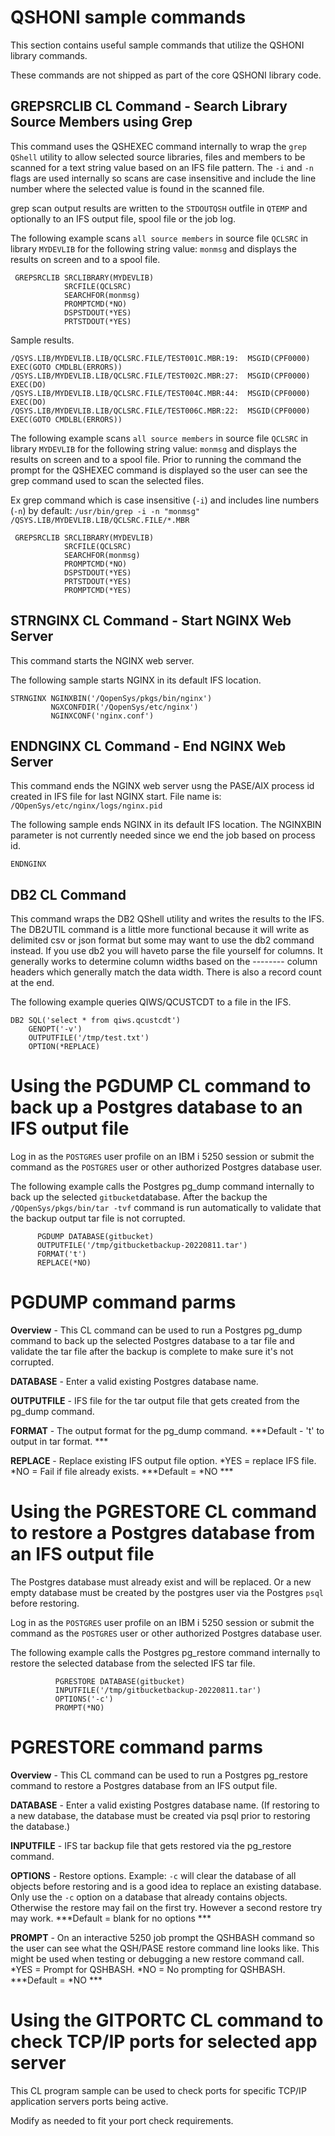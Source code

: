 # QSHONI sample commands

This section contains useful sample commands that utilize the QSHONI library commands. 

These commands are not shipped as part of the core QSHONI library code.

## GREPSRCLIB CL Command - Search Library Source Members using Grep
This command uses the QSHEXEC command internally to wrap the ```grep QShell``` utility to allow selected source libraries, files and members to be scanned for a text string value based on an IFS file pattern. The ```-i``` and ```-n``` flags are used internally so scans are case insensitive and include the line number where the selected value is found in the scanned file.    

grep scan output results are written to the ```STDOUTQSH``` outfile in ```QTEMP``` and optionally to an IFS output file, spool file or the job log. 

The following example scans ```all source members``` in source file ```QCLSRC``` in library ```MYDEVLIB``` for the following string value: ```monmsg``` and displays the results on screen and to a spool file.

```
 GREPSRCLIB SRCLIBRARY(MYDEVLIB)      
            SRCFILE(QCLSRC)           
            SEARCHFOR(monmsg)         
            PROMPTCMD(*NO)            
            DSPSTDOUT(*YES) 
            PRTSTDOUT(*YES)          
```

Sample results.  
```
/QSYS.LIB/MYDEVLIB.LIB/QCLSRC.FILE/TEST001C.MBR:19:  MSGID(CPF0000) EXEC(GOTO CMDLBL(ERRORS))  
/QSYS.LIB/MYDEVLIB.LIB/QCLSRC.FILE/TEST002C.MBR:27:  MSGID(CPF0000) EXEC(DO)  
/QSYS.LIB/MYDEVLIB.LIB/QCLSRC.FILE/TEST004C.MBR:44:  MSGID(CPF0000) EXEC(DO)  
/QSYS.LIB/MYDEVLIB.LIB/QCLSRC.FILE/TEST006C.MBR:22:  MSGID(CPF0000) EXEC(GOTO CMDLBL(ERRORS))  
```

The following example scans ```all source members``` in source file ```QCLSRC``` in library ```MYDEVLIB``` for the following string value: ```monmsg``` and displays the results on screen and to a spool file. Prior to running the command the prompt for the QSHEXEC command is displayed so the user can see the grep command used to scan the selected files.

Ex grep command which is case insensitive (```-i```) and includes line numbers (```-n```) by default: 
```/usr/bin/grep -i -n "monmsg" /QSYS.LIB/MYDEVLIB.LIB/QCLSRC.FILE/*.MBR```                                                     

```
 GREPSRCLIB SRCLIBRARY(MYDEVLIB)      
            SRCFILE(QCLSRC)           
            SEARCHFOR(monmsg)         
            PROMPTCMD(*NO)            
            DSPSTDOUT(*YES) 
            PRTSTDOUT(*YES)   
            PROMPTCMD(*YES)       
```

## STRNGINX CL Command - Start NGINX Web Server
This command starts the NGINX web server.

The following sample starts NGINX in its default IFS location.   

```
STRNGINX NGINXBIN('/QopenSys/pkgs/bin/nginx')            
         NGXCONFDIR('/QopenSys/etc/nginx')               
         NGINXCONF('nginx.conf')                         
```                                                         

## ENDNGINX CL Command - End NGINX Web Server
This command ends the NGINX web server usng the PASE/AIX process id created in IFS file for last NGINX start. File name is: ```/QOpenSys/etc/nginx/logs/nginx.pid ```     

The following sample ends NGINX in its default IFS location.  The NGINXBIN parameter is not currently needed since we end the job based on process id. 

```
ENDNGINX
```                                                         

## DB2 CL Command
This command wraps the DB2 QShell utility and writes the results to the IFS. The DB2UTIL command is a little more functional because it will write as delimited csv or json format but some may want to use the db2 command instead. If you use db2 you will haveto parse the file yourself for columns. It generally works to determine column widths based on the -------- column headers which generally match the data width. There is also a record count at the end. 

The following example queries QIWS/QCUSTCDT to a file in the IFS.   

```
DB2 SQL('select * from qiws.qcustcdt') 
    GENOPT('-v')                       
    OUTPUTFILE('/tmp/test.txt')        
    OPTION(*REPLACE)                   
```


# Using the PGDUMP CL command to back up a Postgres database to an IFS output file

Log in as the ```POSTGRES``` user profile on an IBM i 5250 session or submit the command as the ```POSTGRES``` user or other authorized Postgres database user.

The following example calls the Postgres pg_dump command internally to back up the selected ```gitbucket```database. After the backup the ```/QOpenSys/pkgs/bin/tar -tvf``` command is run automatically to validate that the backup output tar file is not corrupted.

```
      PGDUMP DATABASE(gitbucket) 
      OUTPUTFILE('/tmp/gitbucketbackup-20220811.tar')    
      FORMAT('t')
      REPLACE(*NO)
```

# PGDUMP command parms

**Overview** - This CL command can be used to run a Postgres pg_dump command to back up the selected Postgres database to a tar file and validate the tar file after the backup is complete to make sure it's not corrupted.

**DATABASE** - Enter a valid existing Postgres database name. 

**OUTPUTFILE** - IFS file for the tar output file that gets created from the pg_dump command.

**FORMAT** - The output format for the pg_dump command. ***Default - 't' to output in tar format. ***

**REPLACE** - Replace existing IFS output file option. *YES = replace IFS file. *NO = Fail if file already exists. ***Default = *NO ***


# Using the PGRESTORE CL command to restore a Postgres database from an IFS output file

The Postgres database must already exist and will be replaced. Or a new empty database must be created by the postgres user via the Postgres ```psql``` before restoring.

Log in as the ```POSTGRES``` user profile on an IBM i 5250 session or submit the command as the ```POSTGRES``` user or other authorized Postgres database user.

The following example calls the Postgres pg_restore command internally to restore the selected database from the selected IFS tar file.

```
          PGRESTORE DATABASE(gitbucket)   
          INPUTFILE('/tmp/gitbucketbackup-20220811.tar')    
          OPTIONS('-c')         
          PROMPT(*NO)
```

# PGRESTORE command parms

**Overview** - This CL command can be used to run a Postgres pg_restore command to restore a Postgres database from an IFS output file.

**DATABASE** - Enter a valid existing Postgres database name. (If restoring to a new database, the database must be created via psql prior to restoring the database.)

**INPUTFILE** - IFS tar backup file that gets restored via the pg_restore command.

**OPTIONS** - Restore options. Example: ```-c``` will clear the database of all objects before restoring and is a good idea to replace an existing database. Only use the ```-c``` option on a database that already contains objects. Otherwise the restore may fail on the first try. However a second restore try may work. ***Default = blank for no options ***

**PROMPT** - On an interactive 5250 job prompt the QSHBASH command so the user can see what the QSH/PASE restore command line looks like. This might be used when testing or debugging a new restore command call. *YES = Prompt for QSHBASH. *NO = No prompting for QSHBASH. ***Default = *NO ***


# Using the GITPORTC CL command to check TCP/IP ports for selected app server

This CL program sample can be used to check ports for specific TCP/IP application servers ports being active.

Modify as needed to fit your port check requirements.

